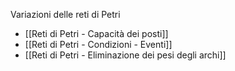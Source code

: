 Variazioni delle reti di Petri
- [[Reti di Petri - Capacità dei posti]]
- [[Reti di Petri - Condizioni - Eventi]]
- [[Reti di Petri - Eliminazione dei pesi degli archi]]